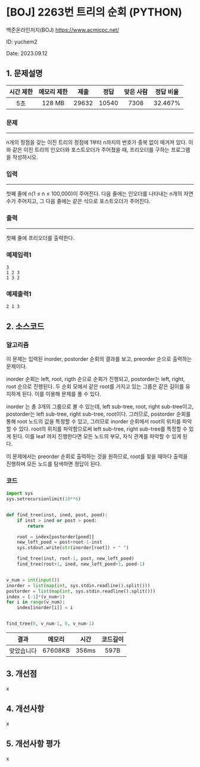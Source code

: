 # [BOJ] 2263번 트리의 순회 (PYTHON)
백준온라인저지(BOJ) https://www.acmicpc.net/

ID: yuchem2

Date: 2023.09.12
## 1. 문제설명
| 시간 제한 | 메모리 제한 | 제출  | 정답 | 맞은 사람 | 정답 비율 |
| :---: | :---: | :---: | :---: | :---: | :---: |
| 5초 | 128 MB | 29632 | 10540 | 7308 | 32.467% |

### 문제
---
n개의 정점을 갖는 이진 트리의 정점에 1부터 n까지의 번호가 중복 없이 매겨져 있다. 이와 같은 이진 트리의 인오더와 포스트오더가 주어졌을 때, 프리오더를 구하는 프로그램을 작성하시오.

### 입력
---
첫째 줄에 n(1 ≤ n ≤ 100,000)이 주어진다. 다음 줄에는 인오더를 나타내는 n개의 자연수가 주어지고, 그 다음 줄에는 같은 식으로 포스트오더가 주어진다.

### 출력
---
첫째 줄에 프리오더를 출력한다.

### 예제입력1
```
3
1 2 3
1 3 2
```
### 예제출력1
```
2 1 3
```
## 2. 소스코드

### 알고리즘
이 문제는 입력된 inorder, postorder 순회의 결과를 보고, preorder 순으로 출력하는 문제이다.

inorder 순회는 left, root, rigth 순으로 순회가 진행되고, postorder는 left, right, root 순으로 진행된다. 
두 순회 모에서 같은 root를 가지고 있는 그룹은 같은 길이를 유지하게 된다. 이를 이용해 문제를 풀 수 있다. 

inorder 는 총 3개의 그룹으로 볼 수 있는데, left sub-tree, root, right sub-tree이고, postorder는 left sub-tree, right sub-tree, root이다. 
그러므로, postorder 순회를 통해 root 노드의 값을 특정할 수 있고, 그러므로 inorder 순회에서 root의 위치를 파악할 수 있다. root의 위치를 파악함으로써 left sub-tree, right sub-tree를 특정할 수 있게 된다.
이를 leaf 까지 진행한다면 모든 노드의 부모, 자식 관계를 파악할 수 있게 된다. 

이 문제에서는 preorder 순회로 출력하는 것을 원하므로, root를 찾을 때마다 출력을 진행하며 모든 노드를 탐색하면 정답이 된다. 


### 코드
```Python
import sys
sys.setrecursionlimit(10**6)


def find_tree(inst, ined, post, poed):
    if inst > ined or post > poed:
        return

    root = index[postorder[poed]]
    new_left_poed = post+root-1-inst
    sys.stdout.write(str(inorder[root]) + " ")

    find_tree(inst, root-1, post, new_left_poed)
    find_tree(root+1, ined, new_left_poed+1, poed-1)


v_num = int(input())
inorder = list(map(int, sys.stdin.readline().split()))
postorder = list(map(int, sys.stdin.readline().split()))
index = [-1]*(v_num+1)
for i in range(v_num):
    index[inorder[i]] = i


find_tree(0, v_num-1, 0, v_num-1)


```
| 결과 | 메모리 | 시간 | 코드길이 |
|:---:|:-----: | :---: | :----: |
| 맞았습니다 | 67608KB | 356ms | 597B |

## 3. 개선점
x
## 4. 개선사항
x
## 5. 개선사항 평가
x
